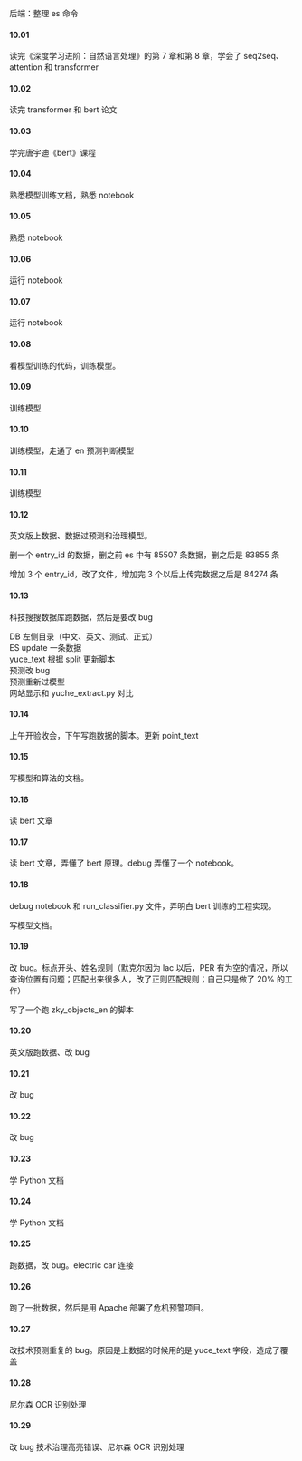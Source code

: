 

后端：整理 es 命令  


#### 10.01  

读完《深度学习进阶：自然语言处理》的第 7 章和第 8 章，学会了 seq2seq、attention 和 transformer  


#### 10.02  

读完 transformer 和 bert 论文  


#### 10.03  

学完唐宇迪《bert》课程  


#### 10.04  

熟悉模型训练文档，熟悉 notebook  


#### 10.05  

熟悉 notebook  


#### 10.06  

运行 notebook   


#### 10.07  

运行 notebook  


#### 10.08  

看模型训练的代码，训练模型。  


#### 10.09  

训练模型  


#### 10.10  

训练模型，走通了 en 预测判断模型  


#### 10.11  

训练模型  


#### 10.12  

英文版上数据、数据过预测和治理模型。    

删一个 entry_id 的数据，删之前 es 中有 85507 条数据，删之后是 83855 条  

增加 3 个 entry_id，改了文件，增加完 3 个以后上传完数据之后是 84274 条     


#### 10.13  

科技搜搜数据库跑数据，然后是要改 bug  

DB 左侧目录（中文、英文、测试、正式）  
ES update 一条数据  
yuce_text 根据 split 更新脚本  
预测改 bug  
预测重新过模型  
网站显示和 yuche_extract.py 对比  


#### 10.14  

上午开验收会，下午写跑数据的脚本。更新 point_text    


#### 10.15  

写模型和算法的文档。  


#### 10.16  

读 bert 文章  


#### 10.17  

读 bert 文章，弄懂了 bert 原理。debug 弄懂了一个 notebook。  


#### 10.18  

debug notebook 和 run_classifier.py 文件，弄明白 bert 训练的工程实现。  

写模型文档。  


#### 10.19  

改 bug。标点开头、姓名规则（默克尔因为 lac 以后，PER 有为空的情况，所以查询位置有问题；匹配出来很多人，改了正则匹配规则；自己只是做了 20% 的工作）  

写了一个跑 zky_objects_en 的脚本  


#### 10.20  

英文版跑数据、改 bug  


#### 10.21  

改 bug  


#### 10.22  

改 bug  


#### 10.23  

学 Python 文档  


#### 10.24  

学 Python 文档  


#### 10.25  

跑数据，改 bug。electric car 连接    


#### 10.26  

跑了一批数据，然后是用 Apache 部署了危机预警项目。  


#### 10.27  

改技术预测重复的 bug。原因是上数据的时候用的是 yuce_text 字段，造成了覆盖    


#### 10.28  

尼尔森 OCR 识别处理  


#### 10.29  

改 bug 技术治理高亮错误、尼尔森 OCR 识别处理  



